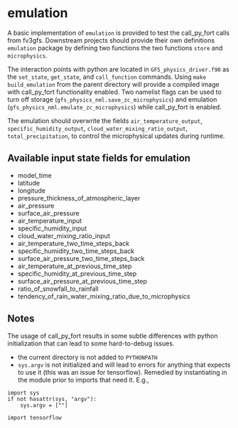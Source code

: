 emulation
=========

A basic implementation of `emulation` is provided to test the call_py_fort calls from fv3gfs.  Downstream projects should provide their own definitions `emulation` package by defining two functions the two functions `store`  and `microphysics`.

The interaction points with python are located in `GFS_physics_driver.f90` as the `set_state`, `get_state`, and `call_function` commands.   Using `make build_emulation` from the parent directory will provide a compiled image with call_py_fort functionality enabled.  Two namelist flags can be used to turn off storage (`gfs_physics_nml.save_zc_microphysics`) and emulation (`gfs_physics_nml.emulate_zc_microphysics`) while call_py_fort is enabled.

The emulation should overwrite the fields `air_temperature_output`, `specific_humidity_output`, `cloud_water_mixing_ratio_output`, `total_precipitation`, to control the microphysical updates during runtime. 

Available input state fields for emulation
------------------------------------------
- model_time
- latitude
- longitude
- pressure_thickness_of_atmospheric_layer
- air_pressure
- surface_air_pressure
- air_temperature_input
- specific_humidity_input
- cloud_water_mixing_ratio_input
- air_temperature_two_time_steps_back
- specific_humidity_two_time_steps_back
- surface_air_pressure_two_time_steps_back
- air_temperature_at_previous_time_step
- specific_humidity_at_previous_time_step
- surface_air_pressure_at_previous_time_step
- ratio_of_snowfall_to_rainfall
- tendency_of_rain_water_mixing_ratio_due_to_microphysics

Notes
-----

The usage of call_py_fort results in some subtle differences with python initialization that can lead to some hard-to-debug issues.

- the current directory is not added to `PYTHONPATH`
- `sys.argv` is not initialized and will lead to errors for anything that expects to use it (this was an issue for tensorflow).  Remedied by instantiating in the module prior to imports that need it.  E.g.,

```
import sys
if not hasattr(sys, "argv"):
    sys.argv = [""]

import tensorflow
```
